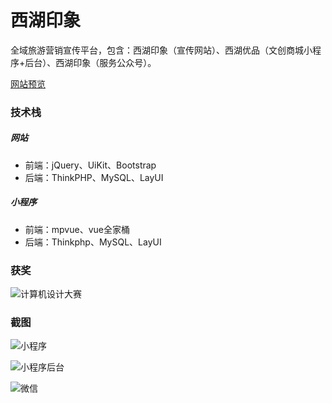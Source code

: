 # 西湖印象

全域旅游营销宣传平台，包含：西湖印象（宣传网站）、西湖优品（文创商城小程序+后台）、西湖印象（服务公众号）。

[网站预览](https://wlim.izhaoo.com)

### 技术栈

##### 网站

* 前端：jQuery、UiKit、Bootstrap
* 后端：ThinkPHP、MySQL、LayUI

##### 小程序

* 前端：mpvue、vue全家桶
* 后端：Thinkphp、MySQL、LayUI

### 获奖

![计算机设计大赛](http://qiniu.izhaoo.com/jsjsj.jpg)

### 截图

![小程序](http://qiniu.izhaoo.com/shop.jpg)

![小程序后台](http://qiniu.izhaoo.com/shop-backend.jpg)

![微信](http://qiniu.izhaoo.com/gzh.jpg)